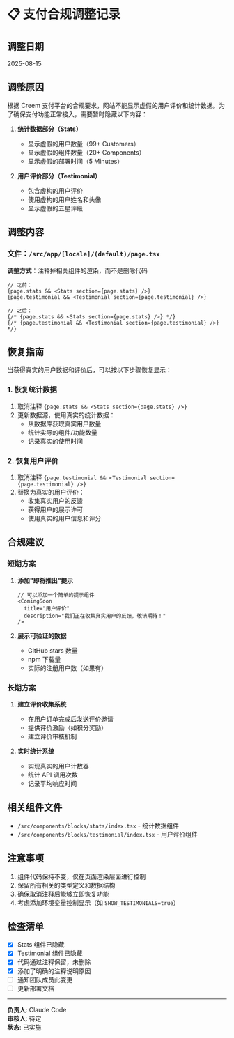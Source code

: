 # 📋 支付合规调整记录

## 调整日期
2025-08-15

## 调整原因
根据 Creem 支付平台的合规要求，网站不能显示虚假的用户评价和统计数据。为了确保支付功能正常接入，需要暂时隐藏以下内容：

1. **统计数据部分（Stats）**
   - 显示虚假的用户数量（99+ Customers）
   - 显示虚假的组件数量（20+ Components）
   - 显示虚假的部署时间（5 Minutes）

2. **用户评价部分（Testimonial）**
   - 包含虚构的用户评价
   - 使用虚构的用户姓名和头像
   - 显示虚假的五星评级

## 调整内容

### 文件：`/src/app/[locale]/(default)/page.tsx`

**调整方式**：注释掉相关组件的渲染，而不是删除代码

```tsx
// 之前：
{page.stats && <Stats section={page.stats} />}
{page.testimonial && <Testimonial section={page.testimonial} />}

// 之后：
{/* {page.stats && <Stats section={page.stats} />} */}
{/* {page.testimonial && <Testimonial section={page.testimonial} />} */}
```

## 恢复指南

当获得真实的用户数据和评价后，可以按以下步骤恢复显示：

### 1. 恢复统计数据
1. 取消注释 `{page.stats && <Stats section={page.stats} />}`
2. 更新数据源，使用真实的统计数据：
   - 从数据库获取真实用户数量
   - 统计实际的组件/功能数量
   - 记录真实的使用时间

### 2. 恢复用户评价
1. 取消注释 `{page.testimonial && <Testimonial section={page.testimonial} />}`
2. 替换为真实的用户评价：
   - 收集真实用户的反馈
   - 获得用户的展示许可
   - 使用真实的用户信息和评分

## 合规建议

### 短期方案
1. **添加"即将推出"提示**
   ```tsx
   // 可以添加一个简单的提示组件
   <ComingSoon 
     title="用户评价" 
     description="我们正在收集真实用户的反馈，敬请期待！"
   />
   ```

2. **展示可验证的数据**
   - GitHub stars 数量
   - npm 下载量
   - 实际的注册用户数（如果有）

### 长期方案
1. **建立评价收集系统**
   - 在用户订单完成后发送评价邀请
   - 提供评价激励（如积分奖励）
   - 建立评价审核机制

2. **实时统计系统**
   - 实现真实的用户计数器
   - 统计 API 调用次数
   - 记录平均响应时间

## 相关组件文件
- `/src/components/blocks/stats/index.tsx` - 统计数据组件
- `/src/components/blocks/testimonial/index.tsx` - 用户评价组件

## 注意事项
1. 组件代码保持不变，仅在页面渲染层面进行控制
2. 保留所有相关的类型定义和数据结构
3. 确保取消注释后能够立即恢复功能
4. 考虑添加环境变量控制显示（如 `SHOW_TESTIMONIALS=true`）

## 检查清单
- [x] Stats 组件已隐藏
- [x] Testimonial 组件已隐藏
- [x] 代码通过注释保留，未删除
- [x] 添加了明确的注释说明原因
- [ ] 通知团队成员此变更
- [ ] 更新部署文档

---

**负责人**: Claude Code  
**审核人**: 待定  
**状态**: 已实施